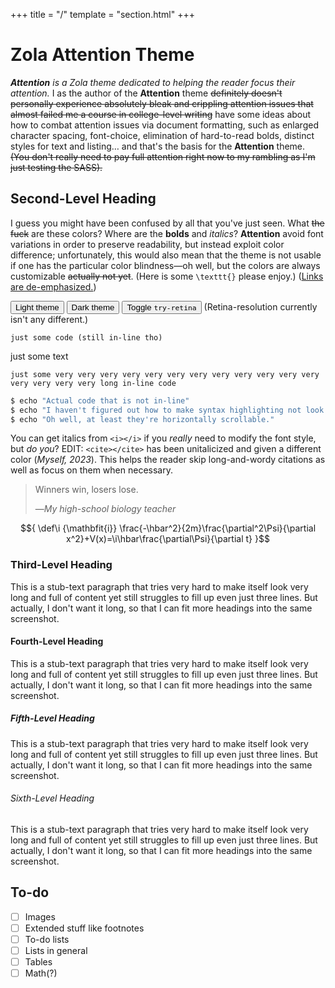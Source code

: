 +++
title = "/"
template = "section.html"
+++

# Zola Attention Theme

***Attention** is a Zola theme dedicated to helping the reader focus their
attention.* I as the author of the **Attention** theme ~~definitely doesn't
personally experience absolutely bleak and crippling attention issues that
almost failed me a course in college-level writing~~ have some ideas about how
to combat attention issues via document formatting, such as enlarged character
spacing, font-choice, elimination of hard-to-read bolds, distinct styles for
text and listing… and that's the basis for the **Attention** theme. ~~(You
don't really need to pay full attention right now to my rambling as I'm just
testing the SASS).~~

## Second-Level Heading

I guess you might have been confused by all that you've just seen. What ~~the
fuck~~ are these colors? Where are the **bolds** and *italics*? **Attention**
avoid font variations in order to preserve readability, but instead exploit
color difference; unfortunately, this would also mean that the theme is not
usable if one has the particular color blindness—oh well, but the colors are
always customizable ~~actually not yet~~. (Here is some `\texttt{}` please
enjoy.) ([Links are de-emphasized.](/))

<button onclick="set_dark(false);">Light theme</button>
<button onclick="set_dark(true);">Dark theme</button>
<button onclick="document.body.classList.toggle('try-retina');">Toggle `try-retina`</button>
(Retina-resolution currently isn't any different.)

`just some code (still in-line tho)`

just some text

`just some very very very very very very very very very very very very very very very very long in-line code`

```bash
$ echo "Actual code that is not in-line"
$ echo "I haven't figured out how to make syntax highlighting not look nasty in light mode."
$ echo "Oh well, at least they're horizontally scrollable."
```

You can get italics from `<i></i>` if you *really* need to modify the font
style, but *do you*? EDIT: `<cite></cite>` has been unitalicized and given a
different color (<cite>Myself, 2023</cite>). This helps the reader skip
long-and-wordy citations as well as focus on them when necessary.

> Winners win, losers lose.
>
> —<cite>My high-school biology teacher</cite>

$${
\def\i {\mathbfit{i}}
\frac{-\hbar^2}{2m}\frac{\partial^2\Psi}{\partial x^2}+V(x)=\i\hbar\frac{\partial\Psi}{\partial t}
}$$

### Third-Level Heading

This is a stub-text paragraph that tries very hard to make itself look very long
and full of content yet still struggles to fill up even just three lines. But
actually, I don't want it long, so that I can fit more headings into the same
screenshot.

#### Fourth-Level Heading

This is a stub-text paragraph that tries very hard to make itself look very long
and full of content yet still struggles to fill up even just three lines. But
actually, I don't want it long, so that I can fit more headings into the same
screenshot.

##### Fifth-Level Heading

This is a stub-text paragraph that tries very hard to make itself look very long
and full of content yet still struggles to fill up even just three lines. But
actually, I don't want it long, so that I can fit more headings into the same
screenshot.

###### Sixth-Level Heading

This is a stub-text paragraph that tries very hard to make itself look very long
and full of content yet still struggles to fill up even just three lines. But
actually, I don't want it long, so that I can fit more headings into the same
screenshot.

## To-do

- [ ] Images
- [ ] Extended stuff like footnotes
- [ ] To-do lists
- [ ] Lists in general
- [ ] Tables
- [ ] Math(?)
